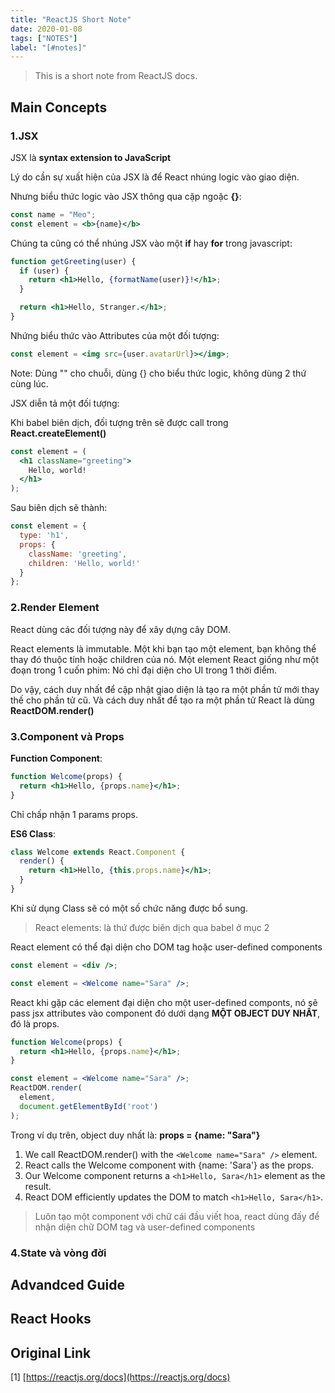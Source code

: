 ```yaml
---
title: "ReactJS Short Note"
date: 2020-01-08
tags: ["NOTES"]
label: "[#notes]"
---
```


> This is a short note from ReactJS docs.

## Main Concepts

### 1.JSX

JSX là **syntax extension to JavaScript**

Lý do cần sự xuất hiện của JSX là để React nhúng logic vào giao diện.

Nhưng biểu thức logic vào JSX thông qua cặp ngoặc **{}**:

```jsx
const name = "Meo";
const element = <b>{name}</b>
```

Chúng ta cũng có thể nhúng JSX vào một **if** hay **for** trong javascript:

```jsx
function getGreeting(user) {
  if (user) {
    return <h1>Hello, {formatName(user)}!</h1>;
  }

  return <h1>Hello, Stranger.</h1>;
}
```

Nhứng biểu thức vào Attributes của một đối tượng:

```jsx
const element = <img src={user.avatarUrl}></img>;
```

Note: Dùng "" cho chuỗi, dùng {} cho biểu thức logic, không dùng 2 thứ cùng lúc.

JSX diễn tả một đối tượng:

Khi babel biên dịch, đối tượng trên sẽ được call trong **React.createElement()**

```jsx
const element = (
  <h1 className="greeting">
    Hello, world!
  </h1>
);
```

Sau biên dịch sẽ thành:

```jsx
const element = {
  type: 'h1',
  props: {
    className: 'greeting',
    children: 'Hello, world!'
  }
};
```

### 2.Render Element

React dùng các đối tượng này để xây dựng cây DOM.

React elements là immutable. Một khi bạn tạo một element, bạn không thể thay đó thuộc tính hoặc children của nó. Một element React giống như một đoạn trong 1 cuốn phim: Nó chỉ đại diện cho UI trong 1 thời điểm.

Do vậy, cách duy nhất để cập nhật giao diện là tạo ra một phần tử mới thay thế cho phần tử cũ. Và cách duy nhất để tạo ra một phần tử React là dùng **ReactDOM.render()**

### 3.Component và Props

**Function Component**:

```jsx
function Welcome(props) {
  return <h1>Hello, {props.name}</h1>;
}
```

Chỉ chấp nhận 1 params props.

**ES6 Class**:

```jsx
class Welcome extends React.Component {
  render() {
    return <h1>Hello, {this.props.name}</h1>;
  }
}
```

Khi sử dụng Class sẽ có một số chức năng được bổ sung.

>  React elements: là  thứ được biên dịch qua babel ở mục 2

React element có thể đại diện cho DOM tag hoặc user-defined components

```jsx
const element = <div />;

const element = <Welcome name="Sara" />;
```

React khi gặp các element đại diện cho một user-defined componts, nó sẽ pass jsx attributes vào component đó dưới dạng **MỘT OBJECT DUY NHẤT**, đó là props.

```jsx
function Welcome(props) {
  return <h1>Hello, {props.name}</h1>;
}

const element = <Welcome name="Sara" />;
ReactDOM.render(
  element,
  document.getElementById('root')
);
```

Trong ví dụ trên, object duy nhất là: **props = {name: "Sara"}**

1. We call ReactDOM.render() with the `<Welcome name="Sara" />` element.
2. React calls the Welcome component with {name: 'Sara'} as the props.
3. Our Welcome component returns a `<h1>Hello, Sara</h1>` element as the result.
4. React DOM efficiently updates the DOM to match `<h1>Hello, Sara</h1>`.

> Luôn tạo một component với chữ cái đầu viết hoa, react dùng đấy để nhận diện chữ DOM tag và user-defined components

### 4.State và vòng đời




## Advandced Guide

## React Hooks

## Original Link

[1] [https://reactjs.org/docs](https://reactjs.org/docs)
